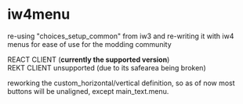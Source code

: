# iw4menu
re-using "choices_setup_common" from iw3 and re-writing it with iw4 menus for ease of use for the modding community

REACT CLIENT (<b>currently the supported version</b>)
<br>
REKT CLIENT unsupported (due to its safearea being broken)

<p> reworking the custom_horizontal/vertical definition, so as of now most buttons will be unaligned, except main_text.menu.</p
